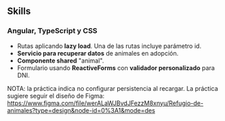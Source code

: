 ## Skills

### Angular, TypeScript y CSS

- Rutas aplicando **lazy load**. Una de las rutas incluye parámetro id.
- **Servicio para recuperar datos** de animales en adopción.
- **Componente shared** "animal".
- Formulario usando **ReactiveForms** con **validador personalizado** para DNI.

NOTA: la práctica indica no configurar persistencia al recargar.
La práctica sugiere seguir el diseño de Figma: https://www.figma.com/file/werALaWJBvdJFezzM8xnyu/Refugio-de-animales?type=design&node-id=0%3A1&mode=des
